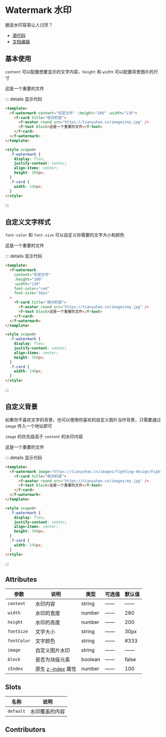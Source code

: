 # Watermark 水印

据说水印容易让人讨厌？

- [源代码](https://github.com/FightingDesign/fighting-design/tree/master/packages/fighting-components/watermark)
- [文档编辑](https://github.com/FightingDesign/fighting-design/blob/master/docs/docs/components/watermark.md)

## 基本使用

`content` 可以配置想要显示的文字内容，`height` 和 `width` 可以配置背景图片的尺寸

<f-watermark content="机密文件" :height="100" :width="130">
  <f-card title="绝对机密">
    <f-avatar round src="https://tianyuhao.cn/images/my.jpg" />
    <f-text block>这是一个重要的文件</f-text>
  </f-card>
</f-watermark>

::: details 显示代码

```html
<template>
  <f-watermark content="机密文件" :height="100" :width="130">
    <f-card title="绝对机密">
      <f-avatar round src="https://tianyuhao.cn/images/my.jpg" />
      <f-text block>这是一个重要的文件</f-text>
    </f-card>
  </f-watermark>
</template>

<style scoped>
  .f-watermark {
    display: flex;
    justify-content: center;
    align-items: center;
    height: 500px;
  }
  .f-card {
    width: 240px;
  }
</style>
```

:::

## 自定义文字样式

`font-color` 和 `font-size` 可以自定义你需要的文字大小和颜色

<f-watermark content="机密文件" :height="100" :width="130" font-color="red" font-size="16px">
  <f-card title="绝对机密">
    <f-avatar round src="https://tianyuhao.cn/images/my.jpg" />
    <f-text block>这是一个重要的文件</f-text>
  </f-card>
</f-watermark>

::: details 显示代码

```html
<template>
  <f-watermark
    content="机密文件"
    :height="100"
    :width="130"
    font-color="red"
    font-size="16px"
  >
    <f-card title="绝对机密">
      <f-avatar round src="https://tianyuhao.cn/images/my.jpg" />
      <f-text block>这是一个重要的文件</f-text>
    </f-card>
  </f-watermark>
</template>

<style scoped>
  .f-watermark {
    display: flex;
    justify-content: center;
    align-items: center;
    height: 500px;
  }
  .f-card {
    width: 240px;
  }
</style>
```

:::

## 自定义背景

如果你不喜欢文字的背景，也可以使用你喜欢的自定义图片当作背景，只需要通过 `image` 传入一个地址即可

`image` 的优先级高于 `content` 的水印内容

<f-watermark image="https://tianyuhao.cn/images/fighting-design/FightingDesign.svg">
  <f-card title="绝对机密">
    <f-avatar round src="https://tianyuhao.cn/images/my.jpg" />
    <f-text block>这是一个重要的文件</f-text>
  </f-card>
</f-watermark>

::: details 显示代码

```html
<template>
  <f-watermark image="https://tianyuhao.cn/images/fighting-design/FightingDesign.svg">
    <f-card title="绝对机密">
      <f-avatar round src="https://tianyuhao.cn/images/my.jpg" />
      <f-text block>这是一个重要的文件</f-text>
    </f-card>
  </f-watermark>
</template>

<style scoped>
  .f-watermark {
    display: flex;
    justify-content: center;
    align-items: center;
    height: 500px;
  }
  .f-card {
    width: 240px;
  }
</style>
```

:::

## Attributes

| 参数        | 说明                                                                          | 类型    | 可选值 | 默认值 |
| ----------- | ----------------------------------------------------------------------------- | ------- | ------ | ------ |
| `content`   | 水印内容                                                                      | string  | ——     | ——     |
| `width`     | 水印的宽度                                                                    | number  | ——     | 280    |
| `height`    | 水印的高度                                                                    | number  | ——     | 200    |
| `fontSize`  | 文字大小                                                                      | string  | ——     | 30px   |
| `fontColor` | 文字颜色                                                                      | string  | ——     | #333   |
| `image`     | 自定义图片水印                                                                | string  | ——     | ——     |
| `block`     | 是否为块级元素                                                                | boolean | ——     | false  |
| `zIndex`    | 原生 [z-index](https://developer.mozilla.org/zh-CN/docs/Web/CSS/z-index) 属性 | number  | ——     | 100    |

## Slots

| 名称      | 说明           |
| --------- | -------------- |
| `default` | 水印覆盖的内容 |

## Contributors

<a href="https://github.com/Tyh2001" target="_blank">
  <f-avatar round src="https://avatars.githubusercontent.com/u/73180970?v=4" />
</a>

<style scoped>
  .f-watermark {
    display: flex;
    justify-content: center;
    align-items: center;
    height: 500px;
  }
  .f-card {
    width: 240px;
  }
</style>
